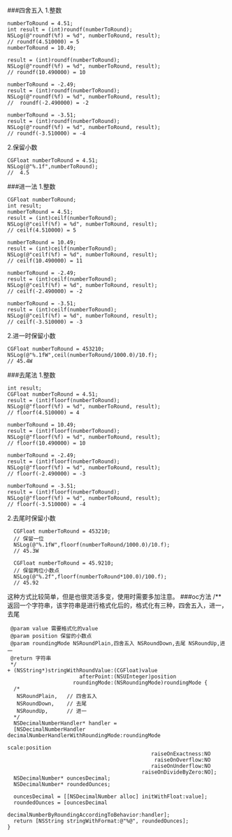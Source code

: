 ###四舍五入
1.整数

    numberToRound = 4.51;
    int result = (int)roundf(numberToRound);
    NSLog(@"roundf(%f) = %d", numberToRound, result); 
    // roundf(4.510000) = 5
    numberToRound = 10.49;

    result = (int)roundf(numberToRound);
    NSLog(@"roundf(%f) = %d", numberToRound, result); 
    // roundf(10.490000) = 10

    numberToRound = -2.49;
    result = (int)roundf(numberToRound);
    NSLog(@"roundf(%f) = %d", numberToRound, result); 
    //  roundf(-2.490000) = -2

    numberToRound = -3.51;
    result = (int)roundf(numberToRound);
    NSLog(@"roundf(%f) = %d", numberToRound, result); 
    // roundf(-3.510000) = -4
2.保留小数

    CGFloat numberToRound = 4.51;
    NSLog(@"%.1f",numberToRound);
    //  4.5

###进一法
1.整数

    CGFloat numberToRound;
    int result;
    numberToRound = 4.51;
    result = (int)ceilf(numberToRound);
    NSLog(@"ceilf(%f) = %d", numberToRound, result);
    // ceilf(4.510000) = 5
  
    numberToRound = 10.49;
    result = (int)ceilf(numberToRound);
    NSLog(@"ceilf(%f) = %d", numberToRound, result);
    // ceilf(10.490000) = 11
  
    numberToRound = -2.49;
    result = (int)ceilf(numberToRound);
    NSLog(@"ceilf(%f) = %d", numberToRound, result);
    // ceilf(-2.490000) = -2
  
    numberToRound = -3.51;
    result = (int)ceilf(numberToRound);
    NSLog(@"ceilf(%f) = %d", numberToRound, result);
    // ceilf(-3.510000) = -3

2.进一时保留小数

    CGFloat numberToRound = 453210;
    NSLog(@"%.1fW",ceil(numberToRound/1000.0)/10.f);
    // 45.4W

###去尾法
1.整数

    int result;
    CGFloat numberToRound = 4.51;
    result = (int)floorf(numberToRound);
    NSLog(@"floorf(%f) = %d", numberToRound, result);
    // floorf(4.510000) = 4
  
    numberToRound = 10.49;
    result = (int)floorf(numberToRound);
    NSLog(@"floorf(%f) = %d", numberToRound, result);
    // floorf(10.490000) = 10
  
    numberToRound = -2.49;
    result = (int)floorf(numberToRound);
    NSLog(@"floorf(%f) = %d", numberToRound, result);
    // floorf(-2.490000) = -3
  
    numberToRound = -3.51;
    result = (int)floorf(numberToRound);
    NSLog(@"floorf(%f) = %d", numberToRound, result);
    // floorf(-3.510000) = -4

2.去尾时保留小数

      CGFloat numberToRound = 453210;
      // 保留一位
      NSLog(@"%.1fW",floorf(numberToRound/1000.0)/10.f);
      // 45.3W

      CGFloat numberToRound = 45.9210;
      // 保留两位小数点
      NSLog(@"%.2f",floorf(numberToRound*100.0)/100.f);
      // 45.92
这种方式比较简单，但是也很灵活多变，使用时需要多加注意。
###oc方法
    /**
     返回一个字符串，该字符串是进行格式化后的，格式化有三种，四舍五入，进一，去尾

     @param value 需要格式化的value
     @param position 保留的小数点
     @param roundingMode NSRoundPlain,四舍五入 NSRoundDown,去尾 NSRoundUp,进一
     @return 字符串
     */
    + (NSString*)stringWithRoundValue:(CGFloat)value
                           afterPoint:(NSUInteger)position
                         roundingMode:(NSRoundingMode)roundingMode {
      /*
       NSRoundPlain,   // 四舍五入
       NSRoundDown,    // 去尾
       NSRoundUp,      // 进一
      */
      NSDecimalNumberHandler* handler =
      [NSDecimalNumberHandler decimalNumberHandlerWithRoundingMode:roundingMode
                                                             scale:position
                                                  raiseOnExactness:NO
                                                   raiseOnOverflow:NO
                                                  raiseOnUnderflow:NO
                                               raiseOnDivideByZero:NO];
      NSDecimalNumber* ouncesDecimal;
      NSDecimalNumber* roundedOunces;
      
      ouncesDecimal = [[NSDecimalNumber alloc] initWithFloat:value];
      roundedOunces = [ouncesDecimal
                       decimalNumberByRoundingAccordingToBehavior:handler];
      return [NSString stringWithFormat:@"%@", roundedOunces];
    }
